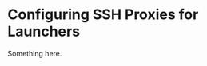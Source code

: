 [title]: # (Configuring SSH Proxies for Launchers)
[tags]: # (XXX)
[priority]: # (4534)
# Configuring SSH Proxies for Launchers
Something here.
